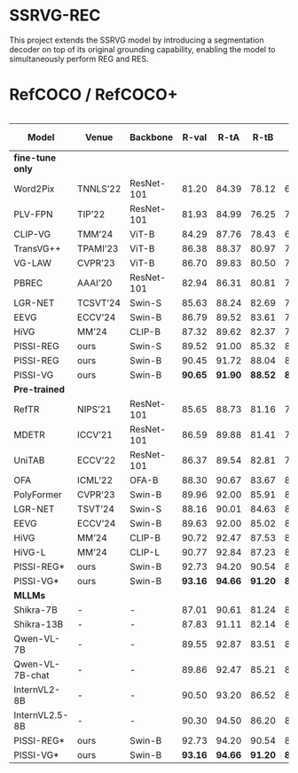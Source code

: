 # SSRVG-REC
This project extends the SSRVG model by introducing a segmentation decoder on top of its original grounding capability, enabling the model to simultaneously perform REG and RES.

# RefCOCO / RefCOCO+

<div style="overflow-x: auto;">

| Model         | Venue     | Backbone   | R-val | R-tA | R-tB | R+-val | R+-tA | R+-tB |
|---------------|-----------|------------|-------|------|------|--------|-------|-------|
| **fine-tune only** |       |            |       |      |      |        |       |       |
| Word2Pix      | TNNLS’22  | ResNet-101 | 81.20 | 84.39 | 78.12 | 69.74 | 76.11 | 61.24 |
| PLV-FPN       | TIP’22    | ResNet-101 | 81.93 | 84.99 | 76.25 | 71.20 | 77.40 | 61.08 |
| CLIP-VG       | TMM’24    | ViT-B      | 84.29 | 87.76 | 78.43 | 69.55 | 77.33 | 57.62 |
| TransVG++     | TPAMI’23  | ViT-B      | 86.38 | 88.37 | 80.97 | 75.39 | 80.45 | 66.28 |
| VG-LAW        | CVPR’23   | ViT-B      | 86.70 | 89.83 | 80.50 | 75.82 | 80.32 | 66.69 |
| PBREC         | AAAI’20   | ResNet-101 | 82.94 | 86.31 | 80.81 | 74.85 | 79.53 | 65.60 |
| LGR-NET       | TCSVT’24  | Swin-S     | 85.63 | 88.24 | 82.69 | 75.32 | 80.60 | 68.30 |
| EEVG          | ECCV’24   | Swin-B     | 86.79 | 89.52 | 83.61 | 77.52 | 83.05 | 66.93 |
| HiVG          | MM’24     | CLIP-B     | 87.32 | 89.62 | 82.37 | 78.06 | **84.81** | 61.11 |
| PISSI-REG     | ours      | Swin-S     | 89.52 | 91.00 | 85.32 | 80.85 | 84.53 | 71.35 |
| PISSI-REG     | ours      | Swin-B     | 90.45 | 91.72 | 88.04 | 82.34 | 86.34 | 72.57 |
| PISSI-VG      | ours      | Swin-B     | **90.65** | **91.90** | **88.52** | **82.72** | **87.65** | **74.20** |
| **Pre-trained** |         |            |       |      |      |        |       |       |
| RefTR         | NIPS’21   | ResNet-101 | 85.65 | 88.73 | 81.16 | 77.55 | 82.26 | 68.99 |
| MDETR         | ICCV’21   | ResNet-101 | 86.59 | 89.88 | 81.41 | 79.52 | 84.09 | 70.62 |
| UniTAB        | ECCV’22   | ResNet-101 | 86.37 | 89.54 | 82.81 | 79.82 | 83.22 | 69.48 |
| OFA           | ICML’22   | OFA-B      | 88.30 | 90.67 | 83.67 | 81.47 | 85.15 | 74.29 |
| PolyFormer    | CVPR’23   | Swin-B     | 89.96 | 92.00 | 85.91 | 83.36 | 87.57 | 73.82 |
| LGR-NET       | TSVT’24   | Swin-S     | 88.16 | 90.01 | 84.63 | 81.31 | 83.81 | 73.18 |
| EEVG          | ECCV’24   | Swin-B     | 89.63 | 92.00 | 85.02 | 83.74 | 87.34 | 74.00 |
| HiVG          | MM’24     | CLIP-B     | 90.72 | 92.47 | 87.53 | 85.73 | 89.47 | 74.65 |
| HiVG-L        | MM’24     | CLIP-L     | 90.77 | 92.84 | 87.23 | 85.91 | 89.91 | 78.02 |
| PISSI-REG*    | ours      | Swin-B     | 92.73 | 94.20 | 90.54 | 85.84 | 88.64 | **78.97** |
| PISSI-VG*     | ours      | Swin-B     | **93.16** | **94.66** | **91.20** | **86.03** | **89.76** | **79.23** |
| **MLLMs**     |           |            |       |      |      |        |       |       |
| Shikra-7B     | -         | -          | 87.01 | 90.61 | 81.24 | 81.60 | 87.36 | 72.12 |
| Shikra-13B    | -         | -          | 87.83 | 91.11 | 82.14 | 82.39 | 87.89 | 74.41 |
| Qwen-VL-7B    | -         | -          | 89.55 | 92.87 | 83.51 | 83.25 | 88.77 | 74.62 |
| Qwen-VL-7B-chat | -       | -          | 89.86 | 92.47 | 85.21 | 82.53 | 88.25 | 73.69 |
| InternVL2-8B  | -         | -          | 90.50 | 93.20 | 86.52 | 85.92 | 90.41 | 75.11 |
| InternVL2.5-8B | -        | -          | 90.30 | 94.50 | 86.20 | 85.00 | **91.50** | **80.08** |
| PISSI-REG*    | ours      | Swin-B     | 92.73 | 94.20 | 90.54 | 85.84 | 88.64 | 78.97 |
| PISSI-VG*     | ours      | Swin-B     | **93.16** | **94.66** | **91.20** | **86.03** | 89.76 | 79.23 |

</div>
